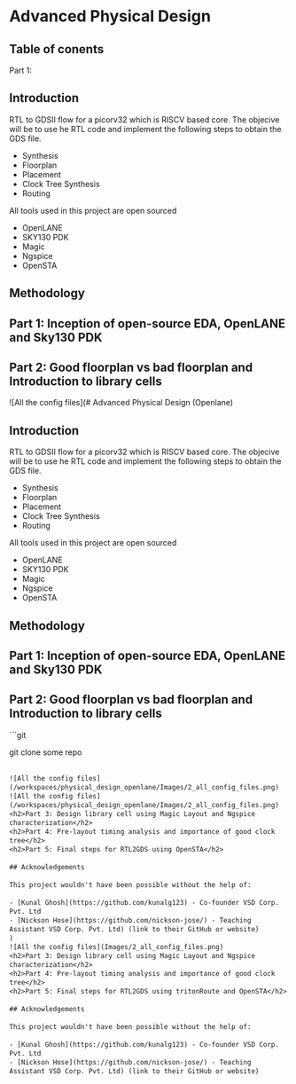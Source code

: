 # Advanced Physical Design 

## Table of conents
Part 1:

## Introduction
RTL to GDSII flow for a picorv32 which is RISCV based core. The objecive will be to use he RTL code and implement the following steps to obtain the GDS file.
+ Synthesis
+ Floorplan
+ Placement
+ Clock Tree Synthesis
+ Routing

All tools used in this project are open sourced
+ OpenLANE
+ SKY130 PDK
+ Magic
+ Ngspice
+ OpenSTA

## Methodology
<h2>Part 1: Inception of open-source EDA, OpenLANE and Sky130 PDK</h2>

<h2>Part 2: Good floorplan vs bad floorplan and Introduction to library cells</h2>
![All the config files](# Advanced Physical Design (Openlane)

## Introduction
RTL to GDSII flow for a picorv32 which is RISCV based core. The objecive will be to use he RTL code and implement the following steps to obtain the GDS file.
+ Synthesis
+ Floorplan
+ Placement
+ Clock Tree Synthesis
+ Routing

All tools used in this project are open sourced
+ OpenLANE
+ SKY130 PDK
+ Magic
+ Ngspice
+ OpenSTA

## Methodology
<h2>Part 1: Inception of open-source EDA, OpenLANE and Sky130 PDK</h2>

<h2>Part 2: Good floorplan vs bad floorplan and Introduction to library cells</h2>
```git 

git clone some repo
```

![All the config files](/workspaces/physical_design_openlane/Images/2_all_config_files.png)
![All the config files](/workspaces/physical_design_openlane/Images/2_all_config_files.png)
<h2>Part 3: Design library cell using Magic Layout and Ngspice characterization</h2>
<h2>Part 4: Pre-layout timing analysis and importance of good clock tree</h2>
<h2>Part 5: Final steps for RTL2GDS using OpenSTA</h2>

## Acknowledgements

This project wouldn't have been possible without the help of:

- [Kunal Ghosh](https://github.com/kunalg123) - Co-founder VSD Corp. Pvt. Ltd 
- [Nickson Hose](https://github.com/nickson-jose/) - Teaching Assistant VSD Corp. Pvt. Ltd) (link to their GitHub or website)
)
![All the config files](Images/2_all_config_files.png)
<h2>Part 3: Design library cell using Magic Layout and Ngspice characterization</h2>
<h2>Part 4: Pre-layout timing analysis and importance of good clock tree</h2>
<h2>Part 5: Final steps for RTL2GDS using tritonRoute and OpenSTA</h2>

## Acknowledgements

This project wouldn't have been possible without the help of:

- [Kunal Ghosh](https://github.com/kunalg123) - Co-founder VSD Corp. Pvt. Ltd 
- [Nickson Hose](https://github.com/nickson-jose/) - Teaching Assistant VSD Corp. Pvt. Ltd) (link to their GitHub or website)
